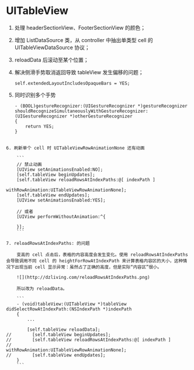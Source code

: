# UITableView

1. 处理 headerSectionView、FooterSectionView 的颜色；
2. 增加 ListDataSource 类，从 controller 中抽出单类型 cell 的 UITableViewDataSource 协议；
3. reloadData 后滚动至某个位置；
4. 解决侧滑手势取消返回导致 tableView 发生偏移的问题；

	```
	self.extendedLayoutIncludesOpaqueBars = YES;
	```

5. 同时识别多个手势

	```
	- (BOOL)gestureRecognizer:(UIGestureRecognizer *)gestureRecognizer shouldRecognizeSimultaneouslyWithGestureRecognizer:(UIGestureRecognizer *)otherGestureRecognizer
	{
	    return YES;
	}
```

6. 刷新单个 cell 时 UITableViewRowAnimationNone 还有动画

	```
	// 禁止动画
	[UIView setAnimationsEnabled:NO];
	[self.tableView beginUpdates];
	[self.tableView reloadRowsAtIndexPaths:@[ indexPath ]
	                      withRowAnimation:UITableViewRowAnimationNone];
	[self.tableView endUpdates];
	[UIView setAnimationsEnabled:YES];
	
	// 或者
	[UIView performWithoutAnimation:^{

	}];
	```
	
7. reloadRowsAtIndexPaths: 的问题

	变高的 cell 点击后，表格的内容高度会发生变化。使用 reloadRowsAtIndexPaths 会导致调用不同 cell 的 heightForRowAtIndexPath 来计算表格内容区的大小，这种情况下出现当前 cell 显示异常：虽然占了正确的高度，但是实际“内容区”很小。
	
	![](http://dzliving.com/reloadRowsAtIndexPaths.png)
	
	所以改为 reloadData。

	```
	- (void)tableView:(UITableView *)tableView didSelectRowAtIndexPath:(NSIndexPath *)indexPath
	{
		...
		
		[self.tableView reloadData];
//        [self.tableView beginUpdates];
//        [self.tableView reloadRowsAtIndexPaths:@[ indexPath ]
//                              withRowAnimation:UITableViewRowAnimationNone];
//        [self.tableView endUpdates];
	}
	```